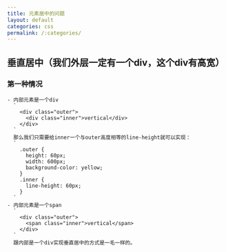 ```yaml
---
title: 元素居中的问题
layout: default
categories: css
permalink: /:categories/
---
```


## 垂直居中（我们外层一定有一个div，这个div有高宽）
  ### 第一种情况 
    - 内部元素是一个div 
      `
        <div class="outer">
          <div class="inner">vertical</div>
        </div>
      ` 
      那么我们只需要给inner一个与outer高度相等的line-height就可以实现： 
      `
        .outer {
          height: 60px;
          width: 600px;
          background-color: yellow;
        }
        .inner {
          line-height: 60px;
        }
      ` 
    - 内部元素是一个span 
      `
        <div class="outer">
          <span class="inner">vertical</span>
        </div>
      ` 
      跟内部是一个div实现垂直居中的方式是一毛一样的。